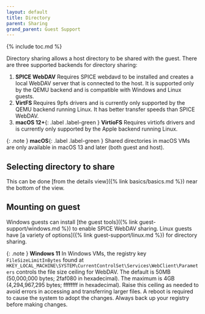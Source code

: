 ```yaml
---
layout: default
title: Directory
parent: Sharing
grand_parent: Guest Support
---
```

{% include toc.md %}

Directory sharing allows a host directory to be shared with the guest. There are three supported backends for directory sharing:

1. **SPICE WebDAV** Requires SPICE webdavd to be installed and creates a local WebDAV server that is connected to the host. It is supported only by the QEMU backend and is compatible with Windows and Linux guests.
2. **VirtFS** Requires 9pfs drivers and is currently only supported by the QEMU backend running Linux. It has better transfer speeds than SPICE WebDAV.
3. **macOS 12+**{: .label .label-green } **VirtioFS** Requires virtiofs drivers and is currently only supported by the Apple backend running Linux.

{: .note }
**macOS**{: .label .label-green } Shared directories in macOS VMs are only available in macOS 13 and later (both guest and host).

## Selecting directory to share
This can be done [from the details view]({% link basics/basics.md %}) near the bottom of the view.

## Mounting on guest
Windows guests can install [the guest tools]({% link guest-support/windows.md %}) to enable SPICE WebDAV sharing. Linux guests have [a variety of options]({% link guest-support/linux.md %}) for directory sharing.

{: .note }
**Windows 11** In Windows VMs, the registry key `FileSizeLimitInBytes` found at `HKEY_LOCAL_MACHINE\SYSTEM\CurrentControlSet\Services\WebClient\Parameters` controls the file size ceiling for WebDAV. The default is 50MB (50,000,000 bytes; 2faf080 in hexadecimal). The maximum is 4GB (4,294,967,295 bytes; ffffffff in hexadecimal). Raise this ceiling as needed to avoid errors in accessing and transferring larger files. A reboot is required to cause the system to adopt the changes. Always back up your registry before making changes.

